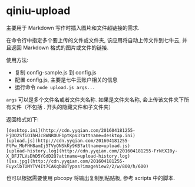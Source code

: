 # qiniu-upload

主要用于 Markdown 写作时插入图片和文件超链接的需求.

在命令行中指定多个要上传的文件或文件夹, 该应用将自动上传文件到七牛云, 并且返回 Markdown 格式的图片或文件的链接.

使用方法:

- 复制 config-sample.js 到 config.js
- 配置 config.js, 主要是七牛云账户相关的信息
- 运行命令 `node upload.js args...`

`args` 可以是多个文件名或者文件夹名称. 如果是文件夹名称, 会上传该文件夹下所有文件（不包括 . 开头的隐藏文件和子文件夹）

返回格式如下:

```
[desktop.ini](http://cdn.yyqian.com/201604181255-FjDO2SfiO1hHJc8WNROUF1ptKpV3?attname=desktop.ini)
[upload.js](http://cdn.yyqian.com/201604181255-FtPw_MbFHH8amIj5TVyONSkKy9KB?attname=upload.js)
[upload-history.log](http://cdn.yyqian.com/201604181255-FrNtXI0y-X_BFJ7LVsDhD5YGdD2Q?attname=upload-history.log)
![ss.jpg](http://cdn.yyqian.com/201604181255-FuyxlbTOMYTV4It7CAKqbB8Typas?imageView2/2/w/800/h/600)
```

也可以根据需要使用 pbcopy 将输出复制到粘贴板, 参考 scripts 中的脚本.